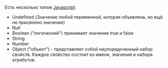 Есть несколько типов [Javascript](Javascript):
-  Undefined (Значение любой переменной, которая объявлена, но ещё не присвоено значение)
-  Null
-  Boolean ("логический") принимает значение true и false 
-  String
-  Number
-  Object ("объект") - представляет собой неупорядоченный набор свойств. Каждое свойство состоит из имени, значения и набора атрибутов. 

